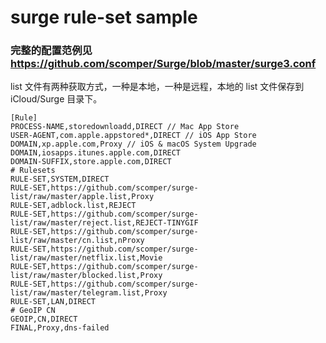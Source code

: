 # surge rule-set sample
### 完整的配置范例见 https://github.com/scomper/Surge/blob/master/surge3.conf
list 文件有两种获取方式，一种是本地，一种是远程，本地的 list 文件保存到 iCloud/Surge 目录下。

```
[Rule]
PROCESS-NAME,storedownloadd,DIRECT // Mac App Store
USER-AGENT,com.apple.appstored*,DIRECT // iOS App Store
DOMAIN,xp.apple.com,Proxy // iOS & macOS System Upgrade
DOMAIN,iosapps.itunes.apple.com,DIRECT
DOMAIN-SUFFIX,store.apple.com,DIRECT
# Rulesets
RULE-SET,SYSTEM,DIRECT
RULE-SET,https://github.com/scomper/surge-list/raw/master/apple.list,Proxy
RULE-SET,adblock.list,REJECT
RULE-SET,https://github.com/scomper/surge-list/raw/master/reject.list,REJECT-TINYGIF
RULE-SET,https://github.com/scomper/surge-list/raw/master/cn.list,nProxy
RULE-SET,https://github.com/scomper/surge-list/raw/master/netflix.list,Movie
RULE-SET,https://github.com/scomper/surge-list/raw/master/blocked.list,Proxy
RULE-SET,https://github.com/scomper/surge-list/raw/master/telegram.list,Proxy
RULE-SET,LAN,DIRECT
# GeoIP CN
GEOIP,CN,DIRECT
FINAL,Proxy,dns-failed
